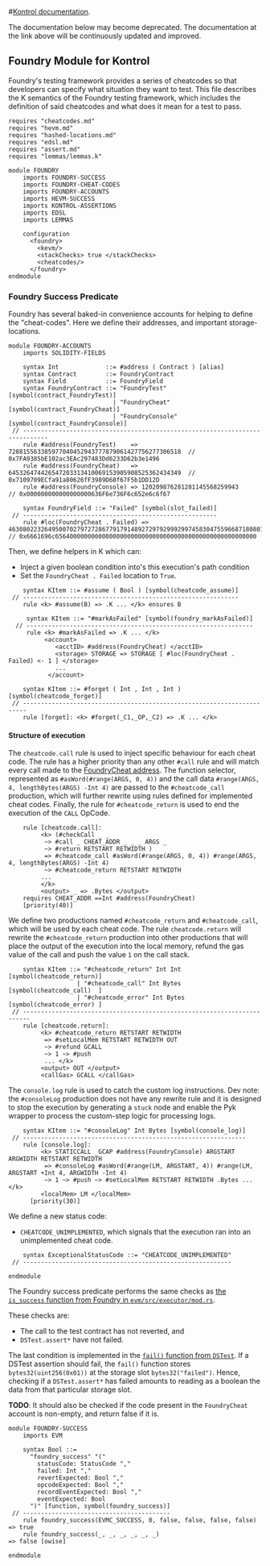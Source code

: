 #[Kontrol documentation](https://docs.runtimeverification.com/kontrol).

The documentation below may become deprecated. The documentation at the link above will be continuously updated and improved.

Foundry Module for Kontrol
--------------------------

Foundry's testing framework provides a series of cheatcodes so that developers can specify what situation they want to test.
This file describes the K semantics of the Foundry testing framework, which includes the definition of said cheatcodes and what does it mean for a test to pass.

```k
requires "cheatcodes.md"
requires "hevm.md"
requires "hashed-locations.md"
requires "edsl.md"
requires "assert.md"
requires "lemmas/lemmas.k"

module FOUNDRY
    imports FOUNDRY-SUCCESS
    imports FOUNDRY-CHEAT-CODES
    imports FOUNDRY-ACCOUNTS
    imports HEVM-SUCCESS
    imports KONTROL-ASSERTIONS
    imports EDSL
    imports LEMMAS

    configuration
      <foundry>
        <kevm/>
        <stackChecks> true </stackChecks>
        <cheatcodes/>
      </foundry>
endmodule
```

### Foundry Success Predicate

Foundry has several baked-in convenience accounts for helping to define the "cheat-codes".
Here we define their addresses, and important storage-locations.

```k
module FOUNDRY-ACCOUNTS
    imports SOLIDITY-FIELDS

    syntax Int             ::= #address ( Contract ) [alias]
    syntax Contract        ::= FoundryContract
    syntax Field           ::= FoundryField
    syntax FoundryContract ::= "FoundryTest"    [symbol(contract_FoundryTest)]
                             | "FoundryCheat"   [symbol(contract_FoundryCheat)]
                             | "FoundryConsole" [symbol(contract_FoundryConsole)]
 // -----------------------------------------------------------------------------
    rule #address(FoundryTest)    => 728815563385977040452943777879061427756277306518  // 0x7FA9385bE102ac3EAc297483Dd6233D62b3e1496
    rule #address(FoundryCheat)   => 645326474426547203313410069153905908525362434349  // 0x7109709ECfa91a80626fF3989D68f67F5b1DD12D
    rule #address(FoundryConsole) => 120209876281281145568259943                       // 0x000000000000000000636F6e736F6c652e6c6f67

    syntax FoundryField ::= "Failed" [symbol(slot_failed)]
 // ------------------------------------------------------
    rule #loc(FoundryCheat . Failed) => 46308022326495007027972728677917914892729792999299745830475596687180801507328 // 0x6661696c65640000000000000000000000000000000000000000000000000000
```

Then, we define helpers in K which can:

-   Inject a given boolean condition into's this execution's path condition
-   Set the `FoundryCheat . Failed` location to `True`.

```k
    syntax KItem ::= #assume ( Bool ) [symbol(cheatcode_assume)]
 // ------------------------------------------------------------
    rule <k> #assume(B) => .K ... </k> ensures B

     syntax KItem ::= "#markAsFailed" [symbol(foundry_markAsFailed)]
  // ---------------------------------------------------------------
     rule <k> #markAsFailed => .K ... </k>
          <account>
             <acctID> #address(FoundryCheat) </acctID>
             <storage> STORAGE => STORAGE [ #loc(FoundryCheat . Failed) <- 1 ] </storage>
             ...
           </account>

    syntax KItem ::= #forget ( Int , Int , Int ) [symbol(cheatcode_forget)]
 // -----------------------------------------------------------------------
    rule [forget]: <k> #forget(_C1,_OP,_C2) => .K ... </k>
```

#### Structure of execution

The `cheatcode.call` rule is used to inject specific behaviour for each cheat code.
The rule has a higher priority than any other `#call` rule and will match every call made to the [FoundryCheat address](https://book.getfoundry.sh/cheatcodes/#cheatcodes-reference).
The function selector, represented as `#asWord(#range(ARGS, 0, 4))` and the call data `#range(ARGS, 4, lengthBytes(ARGS) -Int 4)` are passed to the `#cheatcode_call` production, which will further rewrite using rules defined for implemented cheat codes.
Finally, the rule for `#cheatcode_return` is used to end the execution of the `CALL` OpCode.

```k
    rule [cheatcode.call]:
         <k> (#checkCall _ _
          ~> #call _ CHEAT_ADDR _ _ _ ARGS _
          ~> #return RETSTART RETWIDTH )
          => #cheatcode_call #asWord(#range(ARGS, 0, 4)) #range(ARGS, 4, lengthBytes(ARGS) -Int 4)
          ~> #cheatcode_return RETSTART RETWIDTH
         ...
         </k>
         <output> _ => .Bytes </output>
    requires CHEAT_ADDR ==Int #address(FoundryCheat)
    [priority(40)]
```

We define two productions named `#cheatcode_return` and `#cheatcode_call`, which will be used by each cheat code.
The rule `cheatcode.return` will rewrite the `#cheatcode_return` production into other productions that will place the output of the execution into the local memory, refund the gas value of the call and push the value `1` on the call stack.

```k
    syntax KItem ::= "#cheatcode_return" Int Int  [symbol(cheatcode_return)]
                   | "#cheatcode_call" Int Bytes  [symbol(cheatcode_call)  ]
                   | "#cheatcode_error" Int Bytes [symbol(cheatcode_error) ]
 // ------------------------------------------------------------------------
    rule [cheatcode.return]:
         <k> #cheatcode_return RETSTART RETWIDTH
          => #setLocalMem RETSTART RETWIDTH OUT
          ~> #refund GCALL
          ~> 1 ~> #push
          ... </k>
         <output> OUT </output>
         <callGas> GCALL </callGas>
```

The `console.log` rule is used to catch the custom log instructions.
Dev note: the `#consoleLog` production does not have any rewrite rule and it is designed to stop the execution by generating a `stuck` node
and enable the Pyk wrapper to process the custom-step logic for processing logs.

```k
    syntax KItem ::= "#consoleLog" Int Bytes [symbol(console_log)]
 // --------------------------------------------------------------
    rule [console.log]:
         <k> STATICCALL _GCAP #address(FoundryConsole) ARGSTART ARGWIDTH RETSTART RETWIDTH 
          => #consoleLog #asWord(#range(LM, ARGSTART, 4)) #range(LM, ARGSTART +Int 4, ARGWIDTH -Int 4)
          ~> 1 ~> #push ~> #setLocalMem RETSTART RETWIDTH .Bytes ... </k>
         <localMem> LM </localMem>
      [priority(30)]
```
We define a new status code:
 - `CHEATCODE_UNIMPLEMENTED`, which signals that the execution ran into an unimplemented cheat code.

```k
    syntax ExceptionalStatusCode ::= "CHEATCODE_UNIMPLEMENTED"
 // ----------------------------------------------------------
```

```k
endmodule
```

The Foundry success predicate performs the same checks as [the `is_success` function from Foundry in `evm/src/executor/mod.rs`](https://github.com/foundry-rs/foundry/blob/e530c7325816e4256f62f4426bd9985dc54da831/evm/src/executor/mod.rs#L490).

These checks are:

-   The call to the test contract has not reverted, and
-   `DSTest.assert*` have not failed.

The last condition is implemented in the [`fail()` function from `DSTest`](https://github.com/dapphub/ds-test/blob/9310e879db8ba3ea6d5c6489a579118fd264a3f5/src/test.sol#L65).
If a DSTest assertion should fail, the `fail()` function stores `bytes32(uint256(0x01))` at the storage slot `bytes32("failed")`.
Hence, checking if a `DSTest.assert*` has failed amounts to reading as a boolean the data from that particular storage slot.

**TODO**: It should also be checked if the code present in the `FoundryCheat` account is non-empty, and return false if it is.

```k
module FOUNDRY-SUCCESS
    imports EVM

    syntax Bool ::=
      "foundry_success" "("
        statusCode: StatusCode ","
        failed: Int ","
        revertExpected: Bool ","
        opcodeExpected: Bool ","
        recordEventExpected: Bool ","
        eventExpected: Bool
      ")" [function, symbol(foundry_success)]
 // -----------------------------------------
    rule foundry_success(EVMC_SUCCESS, 0, false, false, false, false) => true
    rule foundry_success(_, _, _, _, _, _)                            => false [owise]

endmodule
```
